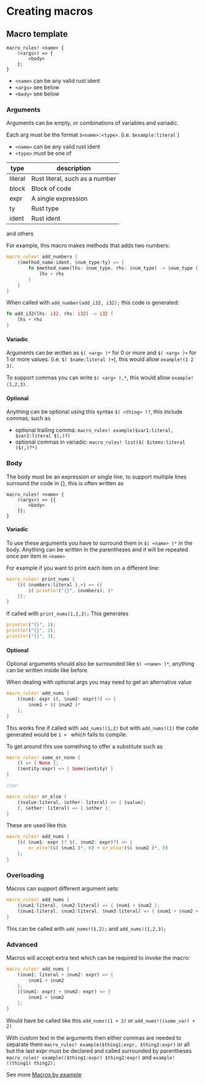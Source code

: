# Creating macros

## Macro template

```rust, ignore
macro_rules! <name> {
    (<args>) => {
        <body>
    };
}
```

* `<name>` can be any valid rust ident
* `<args>` see below
* `<body>` see below

### Arguments

Arguments can be empty, or combinations of variables and variadic.

Each arg must be the format `$<name>:<type>`. (i.e. `$example:literal` )

* `<name>` can be any valid rust ident
* `<type>` must be one of

| type | description |
|------|-------------|
| literal | Rust literal, such as a number |
| block | Block of code |
| expr | A single expression |
| ty | Rust type |
| ident | Rust ident |
and others

For example, this macro makes methods that adds two numbers:
```rust
macro_rules! add_numbers {
	($method_name:ident, $num_type:ty) => {
		fn $method_name(lhs: $num_type, rhs: $num_type) -> $num_type {
			lhs + rhs
		}
	}
}
```

When called with `add_number(add_i32, i32);` this code is generated:
```rust
fn add_i32(lhs: i32, rhs: i32) -> i32 {
	lhs + rhs
}
```

#### Variadic

Arguments can be written as `$( <arg> )*` for 0 or more and `$( <arg> )+` for 1 or more values. (i.e. `$( $name:literal )+`), this would allow `example!(1 2 3)`.

To support commas you can write `$( <arg> ),*`, this would allow `example!(1,2,3)`.

#### Optional

Anything can be optional using this syntax `$( <thing> )?`, this include commas, such as 
* optional trailing comma: `macro_rules! example($var1:literal, $var2:literal $(,)?)`
* optional commas in variadic: `macro_rules! list($( $items:literal )$(,)?*)`

### Body

The body must be an expression or single line, to support multiple lines surround the code in {}, this is often written as 

```rust, ignore
macro_rules! <name> {
    (<args>) => {{
        <body>
    }};
}
```

#### Variadic

To use these arguments you have to surround them in `$( <name> )*` in the body.
Anything can be written in the parentheses and it will be repeated once per item in `<name>`

For example if you want to print each item on a different line:

```rust
macro_rules! print_nums {
    ($( $numbers:literal ),+) => {{
        $( println!("{}", $numbers); )*
    }};
}
```

If called with `print_nums(1,2,3);` This generates
```rust
println!("{}", 1);
println!("{}", 2);
println!("{}", 3);
```

#### Optional
Optional arguments should also be surrounded like `$( <name> )*`, anything can be written inside like before.

When dealing with optional args you may need to get an alternative value

```rust
macro_rules! add_nums {
    ($num1: expr $(, $num2: expr)?) => {
        $num1 + $( $num2 )*
    };
}
```
This works fine if called with `add_nums!(1,2)` but with `add_nums!(1)` the code generated would be `1 + ` which fails to compile.

To get around this use something to offer a substitute such as

```rust
macro_rules! some_or_none {
    () => { None };
    ($entity:expr) => { Some($entity) }
}

//or

macro_rules! or_else {
    ($value:literal, $other: literal) => { $value};
    (, $other: literal) => { $other };
}
```

These are used like this

```rust
macro_rules! add_nums {
    ($( $num1: expr )? $(, $num2: expr)?) => {
        or_else!($( $num1 )*, 0) + or_else!($( $num2 )*, 0)
    };
}
```

### Overloading

Macros can support different argument sets:
```rust
macro_rules! add_nums {
	($num1:literal, $num2:literal) => { $num1 + $num2 };
	($num1:literal, $num2:literal, $num3:literal) => { $num1 + $num2 + $num3 };
}
```

This can be called with `add_nums!(1,2);` and `add_nums!(1,2,3);`

### Advanced

Macros will accept extra text which can be required to invoke the macro:
```rust
macro_rules! add_nums {
    ($num1: literal + $num2: expr) => {
        $num1 + $num2
    };
    (($num1: expr) + $num2: expr) => {
        $num1 + $num2
    };
}
```

Would have be called like this `add_nums!(1 + 2)` or `add_nums!((some_var) + 2)`

With custom text in the arguments then either commas are needed to separate them 
`macro_rules! example($thing1:expr, $thing2:expr)` or all but the last expr must be declared and called surrounded by parentheses `macro_rules! example(($thing1:expr) $thing2:expr)` and `example!((thing1) thing2);`

See more [Macros by example](https://doc.rust-lang.org/reference/macros-by-example.html)